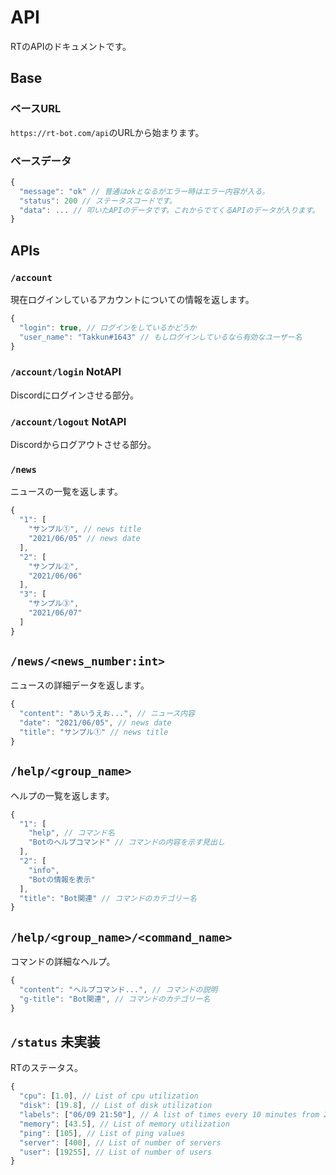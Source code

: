 # API
RTのAPIのドキュメントです。

## Base
### ベースURL
`https://rt-bot.com/api`のURLから始まります。
### ベースデータ
```js
{
  "message": "ok" // 普通はokとなるがエラー時はエラー内容が入る。
  "status": 200 // ステータスコードです。
  "data": ... // 叩いたAPIのデータです。これからでてくるAPIのデータが入ります。
}
```

## APIs
### `/account`
現在ログインしているアカウントについての情報を返します。

```js
{
  "login": true, // ログインをしているかどうか
  "user_name": "Takkun#1643" // もしログインしているなら有効なユーザー名
}
```

### `/account/login` **NotAPI**
Discordにログインさせる部分。

### `/account/logout` **NotAPI**
Discordからログアウトさせる部分。

### `/news`
ニュースの一覧を返します。

```js
{
  "1": [
    "サンプル①", // news title
    "2021/06/05" // news date
  ],
  "2": [
    "サンプル②",
    "2021/06/06"
  ],
  "3": [
    "サンプル③",
    "2021/06/07"
  ]
}
```

## `/news/<news_number:int>`
ニュースの詳細データを返します。

```js
{
  "content": "あいうえお...", // ニュース内容
  "date": "2021/06/05", // news date
  "title": "サンプル①" // news title
}
```

## `/help/<group_name>`
ヘルプの一覧を返します。

```js
{
  "1": [
    "help", // コマンド名
    "Botのヘルプコマンド" // コマンドの内容を示す見出し
  ],
  "2": [
    "info",
    "Botの情報を表示"
  ],
  "title": "Bot関連" // コマンドのカテゴリー名
}
```

## `/help/<group_name>/<command_name>`
コマンドの詳細なヘルプ。

```js
{
  "content": "ヘルプコマンド...", // コマンドの説明
  "g-title": "Bot関連", // コマンドのカテゴリー名
}
```

## `/status` **未実装**
RTのステータス。

```js
{
  "cpu": [1.0], // List of cpu utilization
  "disk": [19.8], // List of disk utilization
  "labels": ["06/09 21:50"], // A list of times every 10 minutes from 24 hours ago (See the status function in API_saple/main.py for more information.)
  "memory": [43.5], // List of memory utilization
  "ping": [105], // List of ping values
  "server": [400], // List of number of servers
  "user": [19255], // List of number of users
}
```
